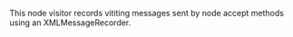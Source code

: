 This node visitor records vititing messages sent by node accept methods using an XMLMessageRecorder.